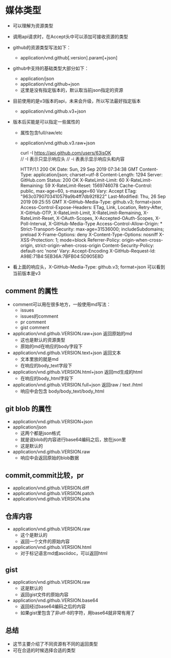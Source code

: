 # 媒体类型

- 可以理解为资源类型
- 调用api请求时，在Accept头中可以添加可接收资源的类型
- github的资源类型写法如下：
  - application/vnd.github[.version].param[+json]
- github中支持的基础类型大部分如下：
  - application/json
  - application/vnd.github+json
  - 这里是没有指定版本的，默认取当前json指定的资源
- 目前使用的是v3版本的api，未来会升级，所以写法最好指定版本
  - application/vnd.github.v3+json
- 版本后买能是可以指定一些属性的
  - 属性包含full/raw/etc
  - application/vnd.github.v3.raw+json

    curl -I https://api.github.com/users/63isOK                                                      
    // -I 表示只显示响应头
    // -i 表表示显示响应头和内容

    HTTP/1.1 200 OK
    Date: Sun, 29 Sep 2019 07:34:38 GMT
    Content-Type: application/json; charset=utf-8
    Content-Length: 1294
    Server: GitHub.com
    Status: 200 OK
    X-RateLimit-Limit: 60
    X-RateLimit-Remaining: 59
    X-RateLimit-Reset: 1569746078
    Cache-Control: public, max-age=60, s-maxage=60
    Vary: Accept
    ETag: "963c0790703410579a9b4ff7db92f822"
    Last-Modified: Thu, 26 Sep 2019 09:25:55 GMT
    X-GitHub-Media-Type: github.v3; format=json
    Access-Control-Expose-Headers: ETag, Link, Location, Retry-After, X-GitHub-OTP, X-RateLimit-Limit, X-RateLimit-Remaining, X-RateLimit-Reset, X-OAuth-Scopes, X-Accepted-OAuth-Scopes, X-Poll-Interval, X-GitHub-Media-Type
    Access-Control-Allow-Origin: *
    Strict-Transport-Security: max-age=31536000; includeSubdomains; preload
    X-Frame-Options: deny
    X-Content-Type-Options: nosniff
    X-XSS-Protection: 1; mode=block
    Referrer-Policy: origin-when-cross-origin, strict-origin-when-cross-origin
    Content-Security-Policy: default-src 'none'
    Vary: Accept-Encoding
    X-GitHub-Request-Id: A98E:71B4:5EB36A:7BFB04:5D905E8D

- 看上面的响应头，X-GitHub-Media-Type: github.v3; format=json 可以看到当前版本是v3

## comment 的属性

- comment可以用在很多地方，一般使用md写法：
  - issues
  - issues的comment
  - pr comment
  - gist comment
- application/vnd.github.VERSION.raw+json 返回原始的md
  - 这也是默认的资源类型
  - 原始的md在响应的body字段下
- application/vnd.github.VERSION.text+json 返回文本
  - 文本里放的就是md
  - 在响应的body_text字段下
- application/vnd.github.VERSION.html+json 返回md生成的html
  - 在响应的body_html字段下
- application/vnd.github.VERSION.full+json 返回raw / text /html
  - 响应中会包含 body/body_text/body_html

## git blob 的属性

- application/vnd.github.VERSION+json
- application/json
  - 这两个都是json格式
  - 就是说blob的内容进行base64编码之后，放在json里
  - 这是默认的
- application/vnd.github.VERSION.raw
  - 响应中会返回原始的blob数据

## commit,commit比较，pr

- application/vnd.github.VERSION.diff 
- application/vnd.github.VERSION.patch
- application/vnd.github.VERSION.sha

## 仓库内容

- application/vnd.github.VERSION.raw 
  - 这个是默认的
  - 返回一个文件的原始内容
- application/vnd.github.VERSION.html
  - 对于标记语言md或asciidoc，可以返回html

## gist

- application/vnd.github.VERSION.raw
  - 这是默认的
  - 返回gist文件的原始内容
- application/vnd.github.VERSION.base64
  - 返回经过base64编码之后的内容
  - 如果gist里包含了非utf-8的字符，用base64就非常有用了

## 总结

- 这节主要介绍了不同资源有不同的返回类型
- 可在合适的时候选择合适的类型
